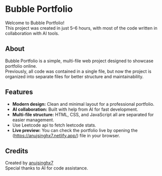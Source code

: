 # Bubble Portfolio

Welcome to Bubble Portfolio!  
This project was created in just 5–6 hours, with most of the code written in collaboration with AI tools.

## About

Bubble Portfolio is a simple, multi-file web project designed to showcase portfolio online.  
Previously, all code was contained in a single file, but now the project is organized into separate files for better structure and maintainability.

## Features

- **Modern design:** Clean and minimal layout for a professional portfolio.
- **AI collaboration:** Built with help from AI for fast development.
- **Multi-file structure:** HTML, CSS, and JavaScript all are separated for easier management.
- Use Leetcode api to fetch leetcode stats.
- **Live preview:** You can check the portfolio live by opening the (https://anujsinghx7.netlify.app/) file in your browser.


## Credits

Created by [anujsinghx7](https://github.com/anujsinghx7)  
Special thanks to AI for code assistance.

